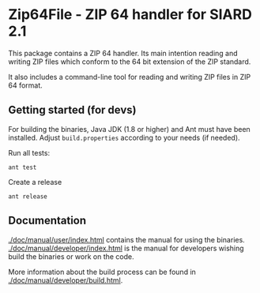 # Zip64File - ZIP 64 handler for SIARD 2.1

This package contains a ZIP 64 handler.
Its main intention reading and writing ZIP files which conform to the 
64 bit extension of the ZIP standard.

It also includes a command-line tool for reading and
writing ZIP files in ZIP 64 format.

## Getting started (for devs)

For building the binaries, Java JDK (1.8 or higher) and Ant must
have been installed. Adjust `build.properties` according to your needs (if needed).

Run all tests:

```shell
ant test
```

Create a release

```shell
ant release
```

## Documentation

[./doc/manual/user/index.html](./doc/manual/user/index.html) contains the manual for using the binaries.
[./doc/manual/developer/index.html](./doc/manual/user/index.html) is the manual for developers wishing
build the binaries or work on the code.


More information about the build process can be found in
[./doc/manual/developer/build.html](./doc/manual/developer/build.html).
